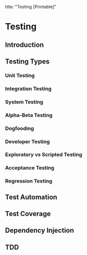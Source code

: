 <frontmatter>
title: "Testing [Printable]"
</frontmatter>

<link rel="stylesheet" href="{{baseUrl}}/css/textbook.css">

<div class="website-content">

<div id="main">

# Testing

## Introduction

<include src="introduction/what/unit-inParent-asPanel-print.md" boilerplate />
<include src="introduction/testability/unit-inParent-asPanel-print.md" boilerplate />

## Testing Types

### Unit Testing

<include src="testingTypes/unitTesting/what/unit-inParent-asPanel-print.md" boilerplate />
<include src="testingTypes/unitTesting/stubs/unit-inParent-asPanel-print.md" boilerplate />

### Integration Testing

<include src="testingTypes/integrationTesting/what/unit-inParent-asPanel-print.md" boilerplate />

### System Testing

<include src="testingTypes/systemTesting/what/unit-inParent-asPanel-print.md" boilerplate />

### Alpha-Beta Testing

<include src="testingTypes/alphaBetaTesting/what/unit-inParent-asPanel-print.md" boilerplate />

### Dogfooding

<include src="testingTypes/dogfooding/what/unit-inParent-asPanel-print.md" boilerplate />

### Developer Testing

<include src="testingTypes/developerTesting/what/unit-inParent-asPanel-print.md" boilerplate />
<include src="testingTypes/developerTesting/why/unit-inParent-asPanel-print.md" boilerplate />

### Exploratory vs Scripted Testing

<include src="testingTypes/exploratoryVsScriptedTesting/what/unit-inParent-asPanel-print.md" boilerplate />
<include src="testingTypes/exploratoryVsScriptedTesting/when/unit-inParent-asPanel-print.md" boilerplate />

### Acceptance Testing

<include src="testingTypes/acceptanceTesting/what/unit-inParent-asPanel-print.md" boilerplate />
<include src="testingTypes/acceptanceTesting/acceptanceVsSystemTesting/unit-inParent-asPanel-print.md" boilerplate />

### Regression Testing

<include src="testingTypes/regressionTesting/what/unit-inParent-asPanel-print.md" boilerplate />

## Test Automation

<include src="testAutomation/what/unit-inParent-asPanel-print.md" boilerplate />
<include src="testAutomation/testingTextUis/unit-inParent-asPanel-print.md" boilerplate />
<include src="testAutomation/usingTestDrivers/unit-inParent-asPanel-print.md" boilerplate />
<include src="testAutomation/tools/unit-inParent-asPanel-print.md" boilerplate />
<include src="testAutomation/testingGuis/unit-inParent-asPanel-print.md" boilerplate />

## Test Coverage

<include src="testCoverage/what/unit-inParent-asPanel-print.md" boilerplate />
<include src="testCoverage/how/unit-inParent-asPanel-print.md" boilerplate />

## Dependency Injection

<include src="dependencyInjection/what/unit-inParent-asPanel-print.md" boilerplate />
<include src="dependencyInjection/how/unit-inParent-asPanel-print.md" boilerplate />

## TDD

<include src="tdd/what/unit-inParent-asPanel-print.md" boilerplate />
<include src="tdd/how/unit-inParent-asPanel-print.md" boilerplate />

</div>

</div>
